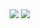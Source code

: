 <img src="https://github-readme-stats.vercel.app/api?username=ryuk140&show_icons=true&theme=onedark" />

<img src="https://github-readme-stats.vercel.app/api/top-langs/?username=anuraghazra&langs_count=10&theme=radical" />
